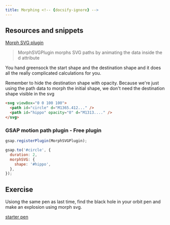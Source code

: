 ```yaml
---
title: Morphing <!-- {docsify-ignore} -->
---
```


## Resources and snippets

[Morph SVG plugin](https://greensock.com/docs/v3/Plugins/MorphSVGPlugin)

> MorphSVGPlugin morphs SVG paths by animating the data inside the d attribute

You hand greensock the start shape and the destination shape and it does all the really complicated calculations for you.

Remember to hide the destination shape with opacity. Because we're just using the path data to morph the initial shape, we don't need the destination shape visible in the svg

```html
<svg viewBox="0 0 100 100">
  <path id="circle" d="M1365.412..." />
  <path id="hippo" opacity="0" d="M1313...." />
</svg>
```

### GSAP motion path plugin - Free plugin

```js
gsap.registerPlugin(MorphSVGPlugin);

gsap.to('#circle', {
  duration: 2,
  morphSVG: {
    shape: '#hippo',
  },
});
```

## Exercise

Usiong the same pen as last time, find the black hole in your orbit pen and make an explosion using morph svg.

[starter pen](https://codepen.io/svganimationworkshop/pen/WNvOXEQ)
